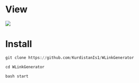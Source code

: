 # View
<img src="https://raw.githubusercontent.com/KurdistanIs1/KurdistanIs1.github.io/main/src/posts-img/7.png"/>

# Install

```python
git clone https://github.com/KurdistanIs1/WLinkGenerator
```
```python
cd WLinkGenerator
```
```python
bash start
```
